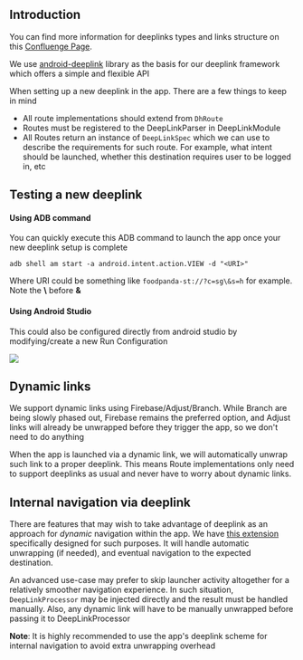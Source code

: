 ## Introduction
You can find more information for deeplinks types and links structure on this [Confluenge Page](https://confluence.deliveryhero.com/pages/viewpage.action?spaceKey=GLOBAL&title=Product+Marketing+-+Deeplinks).

We use [android-deeplink](https://github.com/hellofresh/android-deeplink) library as the basis for our deeplink framework which offers a simple and flexible API

When setting up a new deeplink in the app. There are a few things to keep in mind
- All route implementations should extend from `DhRoute`
- Routes must be registered to the DeepLinkParser in DeepLinkModule
- All Routes return an instance of `DeepLinkSpec` which we can use to describe the requirements for such route. For example, what intent should be launched, whether this destination requires user to be logged in, etc

## Testing a new deeplink

#### Using ADB command
You can quickly execute this ADB command to launch the app once your new deeplink setup is complete
```
adb shell am start -a android.intent.action.VIEW -d "<URI>"
```
Where URI could be something like `foodpanda-st://?c=sg\&s=h` for example. Note the **\\** before **&**

#### Using Android Studio
This could also be configured directly from android studio by modifying/create a new Run Configuration

<img src="https://github.com/deliveryhero/pd-mob-b2c-android/raw/development/wiki-images/studio-deeplink.png" />

## Dynamic links
We support dynamic links using Firebase/Adjust/Branch. While Branch are being slowly phased out, Firebase remains the preferred option, and Adjust links will already be unwrapped before they trigger the app, so we don't need to do anything

When the app is launched via a dynamic link, we will automatically unwrap such link to a proper deeplink. This means Route implementations only need to support deeplinks as usual and never have to worry about dynamic links.

## Internal navigation via deeplink
There are features that may wish to take advantage of deeplink as an approach for _dynamic_ navigation within the app. We have [this extension](https://github.com/deliveryhero/pd-metalcore-android/blob/master/commons/src/main/java/com/deliveryhero/commons/Deeplink.kt) specifically designed for such purposes. It will handle automatic unwrapping (if needed), and eventual navigation to the expected destination.

An advanced use-case may prefer to skip launcher activity altogether for a relatively smoother navigation experience. In such situation, `DeepLinkProcessor` may be injected directly and the result must be handled manually. Also, any dynamic link will have to be manually unwrapped before passing it to DeepLinkProcessor

**Note**: It is highly recommended to use the app's deeplink scheme for internal navigation to avoid extra unwrapping overhead
